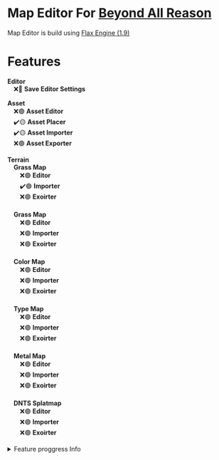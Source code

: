 # Map Editor For [Beyond All Reason](https://www.beyondallreason.info)<br>
Map Editor is build using [Flax Engine (1.9)](https://flaxengine.com)

# Features

**Editor**<br>
&emsp;❌🔴 **Save Editor Settings**<br>

**Asset**<br>
&emsp;❌🟣 **Asset Editor**<br>
&emsp;✔️🟡 **Asset Placer**<br>
&emsp;✔️🟡 **Asset Importer**<br>
&emsp;❌🟣 **Asset Exporter**<br>



**Terrain**<br>
&emsp;**Grass Map**<br>
&emsp;&emsp;❌🟣 **Editor**<br>
&emsp;&emsp;✔️🟢 **Importer**<br>
&emsp;&emsp;❌🟣 **Exoirter**<br>
<br>
&emsp;**Grass Map**<br>
&emsp;&emsp;❌🟣 **Editor**<br>
&emsp;&emsp;❌🟣 **Importer**<br>
&emsp;&emsp;❌🟣 **Exoirter**<br>
<br>
&emsp;**Color Map**<br>
&emsp;&emsp;❌🟣 **Editor**<br>
&emsp;&emsp;❌🟣 **Importer**<br>
&emsp;&emsp;❌🟣 **Exoirter**<br>
<br>
&emsp;**Type Map**<br>
&emsp;&emsp;❌🟣 **Editor**<br>
&emsp;&emsp;❌🟣 **Importer**<br>
&emsp;&emsp;❌🟣 **Exoirter**<br>
<br>
&emsp;**Metal Map**<br>
&emsp;&emsp;❌🟣 **Editor**<br>
&emsp;&emsp;❌🟣 **Importer**<br>
&emsp;&emsp;❌🟣 **Exoirter**<br>
<br>
&emsp;**DNTS Splatmap**<br>
&emsp;&emsp;❌🟣 **Editor**<br>
&emsp;&emsp;❌🟣 **Importer**<br>
&emsp;&emsp;❌🟣 **Exoirter**<br>

<details>
<summary>Feature proggress Info</summary>
🔴 - will be added but, no one is working on it <br>
🟠 - work on a feature has started <br>
🟡 - fresh out of the owen (incompilte) <br>
🟢 - ready for use but in testing <br>
🔵 - stabile no bugs <br>
🟣 - Planed but maybe never added
❌ - not iplemented <br>
✔️ - done and usable <br>
</details>
